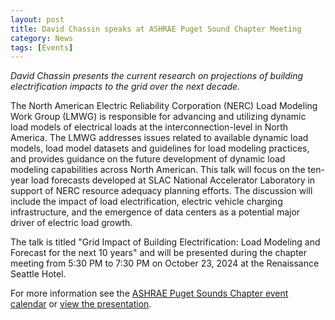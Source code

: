 ```yaml
---
layout: post
title: David Chassin speaks at ASHRAE Puget Sound Chapter Meeting
category: News
tags: [Events]
---
```


_David Chassin presents the current research on projections of building electrification impacts to the grid over the next decade._

The North American Electric Reliability Corporation (NERC) Load Modeling Work Group (LMWG) is responsible for advancing and utilizing dynamic load models of electrical loads at the interconnection-level in North America. The LMWG addresses issues related to available dynamic load models, load model datasets and guidelines for load modeling practices, and provides guidance on the future development of dynamic load modeling capabilities across North American.  This talk will focus on the ten-year load forecasts developed at SLAC National Accelerator Laboratory in support of NERC resource adequacy planning efforts. The discussion will include the impact of load electrification, electric vehicle charging infrastructure, and the emergence of data centers as a potential major driver of electric load growth.

The talk is titled "Grid Impact of Building Electrification: Load Modeling and Forecast for the next 10 years" and will be presented during the chapter meeting from 5:30 PM to 7:30 PM on October 23, 2024 at the Renaissance Seattle Hotel.

For more information see the [ASHRAE Puget Sounds Chapter event calendar](https://pugetsoundashrae.org/events/event/october-2024-chapter-meeting/) or [view the presentation](https://drive.google.com/file/d/13KfWVUsAcN5SR69UDZl2GQON8XIAFWRi/view).

